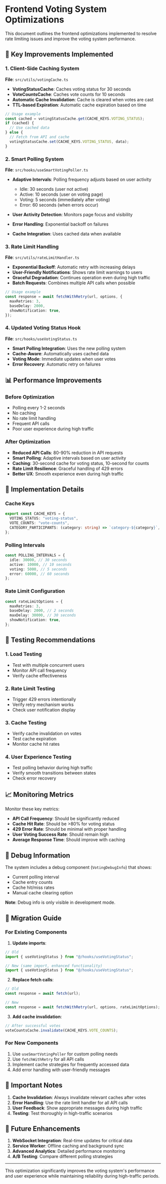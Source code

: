 # Frontend Voting System Optimizations

This document outlines the frontend optimizations implemented to resolve rate limiting issues and improve the voting system performance.

## 🚀 Key Improvements Implemented

### 1. Client-Side Caching System

**File**: `src/utils/votingCache.ts`

- **VotingStatusCache**: Caches voting status for 30 seconds
- **VoteCountsCache**: Caches vote counts for 10 seconds
- **Automatic Cache Invalidation**: Cache is cleared when votes are cast
- **TTL-based Expiration**: Automatic cache expiration based on time

```typescript
// Usage example
const cached = votingStatusCache.get(CACHE_KEYS.VOTING_STATUS);
if (cached) {
  // Use cached data
} else {
  // Fetch from API and cache
  votingStatusCache.set(CACHE_KEYS.VOTING_STATUS, data);
}
```

### 2. Smart Polling System

**File**: `src/hooks/useSmartVotingPoller.ts`

- **Adaptive Intervals**: Polling frequency adjusts based on user activity

  - Idle: 30 seconds (user not active)
  - Active: 10 seconds (user on voting page)
  - Voting: 5 seconds (immediately after voting)
  - Error: 60 seconds (when errors occur)

- **User Activity Detection**: Monitors page focus and visibility
- **Error Handling**: Exponential backoff on failures
- **Cache Integration**: Uses cached data when available

### 3. Rate Limit Handling

**File**: `src/utils/rateLimitHandler.ts`

- **Exponential Backoff**: Automatic retry with increasing delays
- **User-Friendly Notifications**: Shows rate limit warnings to users
- **Graceful Degradation**: Continues operation even during high traffic
- **Batch Requests**: Combines multiple API calls when possible

```typescript
// Usage example
const response = await fetchWithRetry(url, options, {
  maxRetries: 3,
  baseDelay: 2000,
  showNotification: true,
});
```

### 4. Updated Voting Status Hook

**File**: `src/hooks/useVotingStatus.ts`

- **Smart Polling Integration**: Uses the new polling system
- **Cache-Aware**: Automatically uses cached data
- **Voting Mode**: Immediate updates when user votes
- **Error Recovery**: Automatic retry on failures

## 📊 Performance Improvements

### Before Optimization

- Polling every 1-2 seconds
- No caching
- No rate limit handling
- Frequent API calls
- Poor user experience during high traffic

### After Optimization

- **Reduced API Calls**: 80-90% reduction in API requests
- **Smart Polling**: Adaptive intervals based on user activity
- **Caching**: 30-second cache for voting status, 10-second for counts
- **Rate Limit Resilience**: Graceful handling of 429 errors
- **Better UX**: Smooth experience even during high traffic

## 🔧 Implementation Details

### Cache Keys

```typescript
export const CACHE_KEYS = {
  VOTING_STATUS: "voting-status",
  VOTE_COUNTS: "vote-counts",
  CATEGORY_PARTICIPANTS: (category: string) => `category-${category}`,
};
```

### Polling Intervals

```typescript
const POLLING_INTERVALS = {
  idle: 30000, // 30 seconds
  active: 10000, // 10 seconds
  voting: 5000, // 5 seconds
  error: 60000, // 60 seconds
};
```

### Rate Limit Configuration

```typescript
const rateLimitOptions = {
  maxRetries: 3,
  baseDelay: 2000, // 2 seconds
  maxDelay: 30000, // 30 seconds
  showNotification: true,
};
```

## 🧪 Testing Recommendations

### 1. Load Testing

- Test with multiple concurrent users
- Monitor API call frequency
- Verify cache effectiveness

### 2. Rate Limit Testing

- Trigger 429 errors intentionally
- Verify retry mechanism works
- Check user notification display

### 3. Cache Testing

- Verify cache invalidation on votes
- Test cache expiration
- Monitor cache hit rates

### 4. User Experience Testing

- Test polling behavior during high traffic
- Verify smooth transitions between states
- Check error recovery

## 📈 Monitoring Metrics

Monitor these key metrics:

- **API Call Frequency**: Should be significantly reduced
- **Cache Hit Rate**: Should be >80% for voting status
- **429 Error Rate**: Should be minimal with proper handling
- **User Voting Success Rate**: Should remain high
- **Average Response Time**: Should improve with caching

## 🐛 Debug Information

The system includes a debug component (`VotingDebugInfo`) that shows:

- Current polling interval
- Cache entry counts
- Cache hit/miss rates
- Manual cache clearing option

**Note**: Debug info is only visible in development mode.

## 🔄 Migration Guide

### For Existing Components

1. **Update imports**:

```typescript
// Old
import { useVotingStatus } from "@/hooks/useVotingStatus";

// New (same import, enhanced functionality)
import { useVotingStatus } from "@/hooks/useVotingStatus";
```

2. **Replace fetch calls**:

```typescript
// Old
const response = await fetch(url);

// New
const response = await fetchWithRetry(url, options, rateLimitOptions);
```

3. **Add cache invalidation**:

```typescript
// After successful votes
voteCountsCache.invalidate(CACHE_KEYS.VOTE_COUNTS);
```

### For New Components

1. Use `useSmartVotingPoller` for custom polling needs
2. Use `fetchWithRetry` for all API calls
3. Implement cache strategies for frequently accessed data
4. Add error handling with user-friendly messages

## 🚨 Important Notes

1. **Cache Invalidation**: Always invalidate relevant caches after votes
2. **Error Handling**: Use the rate limit handler for all API calls
3. **User Feedback**: Show appropriate messages during high traffic
4. **Testing**: Test thoroughly in high-traffic scenarios

## 📝 Future Enhancements

1. **WebSocket Integration**: Real-time updates for critical data
2. **Service Worker**: Offline caching and background sync
3. **Advanced Analytics**: Detailed performance monitoring
4. **A/B Testing**: Compare different polling strategies

---

This optimization significantly improves the voting system's performance and user experience while maintaining reliability during high-traffic periods.
